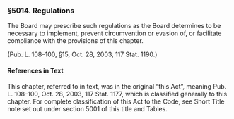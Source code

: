 ### §5014. Regulations ###

The Board may prescribe such regulations as the Board determines to be necessary to implement, prevent circumvention or evasion of, or facilitate compliance with the provisions of this chapter.

(Pub. L. 108–100, §15, Oct. 28, 2003, 117 Stat. 1190.)

#### References in Text ####

This chapter, referred to in text, was in the original “this Act”, meaning Pub. L. 108–100, Oct. 28, 2003, 117 Stat. 1177, which is classified generally to this chapter. For complete classification of this Act to the Code, see Short Title note set out under section 5001 of this title and Tables.